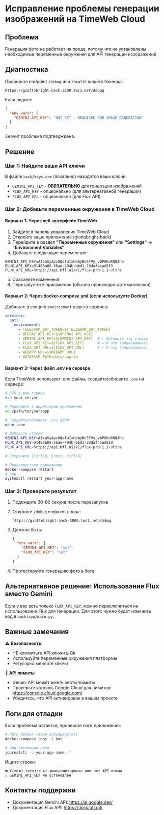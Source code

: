 # Исправление проблемы генерации изображений на TimeWeb Cloud

## Проблема
Генерация фото не работает на проде, потому что не установлены необходимые переменные окружения для API генерации изображений.

## Диагностика
Проверьте endpoint `/debug` или `/health` вашего бэкенда:
```
https://giottobright-back-3800.twc1.net/debug
```

Если видите:
```json
{
  "env_vars": {
    "GEMINI_API_KEY": "NOT SET - REQUIRED FOR IMAGE GENERATION"
  }
}
```

Значит проблема подтверждена.

## Решение

### Шаг 1: Найдите ваши API ключи
В файле `back/keys.env` (локально) находятся ваши ключи:
- `GEMINI_API_KEY` - **ОБЯЗАТЕЛЬНО** для генерации изображений
- `FLUX_API_KEY` - опционально (для альтернативной генерации)
- `FLUX_API_URL` - опционально (для Flux API)

### Шаг 2: Добавьте переменные окружения в TimeWeb Cloud

#### Вариант 1: Через веб-интерфейс TimeWeb
1. Зайдите в панель управления TimeWeb Cloud
2. Откройте ваше приложение (giottobright-back)
3. Перейдите в раздел **"Переменные окружения"** или **"Settings"** → **"Environment Variables"**
4. Добавьте следующие переменные:

```
GEMINI_API_KEY=AIzaSyApvDQafuIxHcAyBc5FVy_vbP8KuRNQJhc
FLUX_API_KEY=01483a08-56ae-494b-bbd1-20daf4cad819
FLUX_API_URL=https://api.bfl.ai/v1/flux-pro-1.1-ultra
```

5. Сохраните изменения
6. Перезапустите приложение (обычно происходит автоматически)

#### Вариант 2: Через docker-compose.yml (если используете Docker)
Добавьте в секцию `environment` вашего сервиса:

```yaml
services:
  bot:
    environment:
      - TELEGRAM_BOT_TOKEN=${TELEGRAM_BOT_TOKEN}
      - OPENAI_API_KEY=${OPENAI_API_KEY}
      - GEMINI_API_KEY=${GEMINI_API_KEY}  # ← Добавьте эту строку
      - FLUX_API_KEY=${FLUX_API_KEY}      # ← И эту (опционально)
      - FLUX_API_URL=${FLUX_API_URL}      # ← И эту (опционально)
      - WEBAPP_URL=${WEBAPP_URL}
      - DATABASE_PATH=data/app.db
```

#### Вариант 3: Через файл .env на сервере
Если TimeWeb использует .env файлы, создайте/обновите `.env` на сервере:

```bash
# SSH в ваш сервер
ssh your-server

# Перейдите в директорию приложения
cd /path/to/your/app

# Создайте/обновите .env файл
nano .env

# Добавьте строки:
GEMINI_API_KEY=AIzaSyApvDQafuIxHcAyBc5FVy_vbP8KuRNQJhc
FLUX_API_KEY=01483a08-56ae-494b-bbd1-20daf4cad819
FLUX_API_URL=https://api.bfl.ai/v1/flux-pro-1.1-ultra

# Сохраните (Ctrl+O, Enter, Ctrl+X)

# Перезапустите приложение
docker-compose restart
# или
systemctl restart your-app-name
```

### Шаг 3: Проверьте результат

1. Подождите 30-60 секунд после перезапуска
2. Откройте `/debug` endpoint снова:
   ```
   https://giottobright-back-3800.twc1.net/debug
   ```

3. Должно быть:
   ```json
   {
     "env_vars": {
       "GEMINI_API_KEY": "set",
       "FLUX_API_KEY": "set"
     }
   }
   ```

4. Протестируйте генерацию фото в боте

## Альтернативное решение: Использование Flux вместо Gemini

Если у вас есть только `FLUX_API_KEY`, можно переключиться на использование Flux для генерации. Для этого нужно будет изменить код в `back/app/main.py`.

## Важные замечания

⚠️ **Безопасность**: 
- НЕ коммитьте API ключи в Git
- Используйте переменные окружения платформы
- Регулярно меняйте ключи

📝 **API лимиты**:
- Gemini API может иметь квоты/лимиты
- Проверьте консоль Google Cloud для лимитов: https://console.cloud.google.com/
- Убедитесь, что API активирован в вашем проекте

## Логи для отладки

Если проблема остается, проверьте логи приложения:

```bash
# Логи Docker (если используется)
docker-compose logs -f bot

# Или системные логи
journalctl -u your-app-name -f
```

Ищите строки:
```
❌ Gemini service не инициализирован или нет API ключа
⚠️ GEMINI_API_KEY не установлен
```

## Контакты поддержки
- Документация Gemini API: https://ai.google.dev/
- Документация Flux API: https://docs.bfl.ml/

